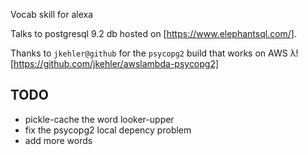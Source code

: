 Vocab skill for alexa

Talks to postgresql 9.2 db hosted on [https://www.elephantsql.com/].

Thanks to `jkehler@github` for the `psycopg2` build that works on AWS λ!
[https://github.com/jkehler/awslambda-psycopg2]

## TODO
- pickle-cache the word looker-upper
- fix the psycopg2 local depency problem
- add more words
